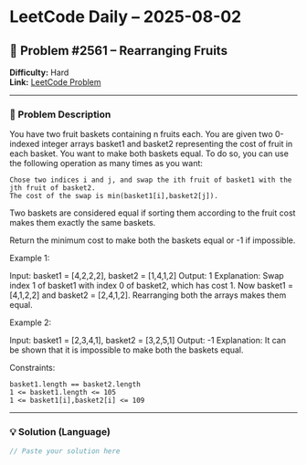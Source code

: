 # LeetCode Daily – 2025-08-02

## 🧠 Problem #2561 – **Rearranging Fruits**
**Difficulty:** Hard  
**Link:** [LeetCode Problem](https://leetcode.com/problems/rearranging-fruits)

---

### 📝 Problem Description

You have two fruit baskets containing n fruits each. You are given two 0-indexed integer arrays basket1 and basket2 representing the cost of fruit in each basket. You want to make both baskets equal. To do so, you can use the following operation as many times as you want:


	Chose two indices i and j, and swap the ith fruit of basket1 with the jth fruit of basket2.
	The cost of the swap is min(basket1[i],basket2[j]).


Two baskets are considered equal if sorting them according to the fruit cost makes them exactly the same baskets.

Return the minimum cost to make both the baskets equal or -1 if impossible.

 
Example 1:


Input: basket1 = [4,2,2,2], basket2 = [1,4,1,2]
Output: 1
Explanation: Swap index 1 of basket1 with index 0 of basket2, which has cost 1. Now basket1 = [4,1,2,2] and basket2 = [2,4,1,2]. Rearranging both the arrays makes them equal.


Example 2:


Input: basket1 = [2,3,4,1], basket2 = [3,2,5,1]
Output: -1
Explanation: It can be shown that it is impossible to make both the baskets equal.


 
Constraints:


	basket1.length == basket2.length
	1 <= basket1.length <= 105
	1 <= basket1[i],basket2[i] <= 109

---

### 💡 Solution (Language)

```cpp
// Paste your solution here
